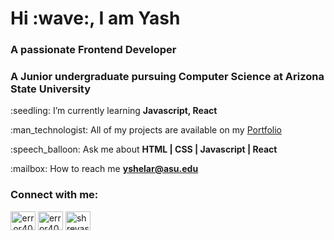 <h1>Hi :wave:, I am Yash</h1>
<h3>A passionate Frontend Developer </h3>
<h3>A Junior undergraduate pursuing Computer Science at Arizona State University</h3> 
<p>
  :seedling: I’m currently learning <b>Javascript, React</b></p>
<p>
:man_technologist: All of my projects are available on my <a href="https://yashshelar007.netlify.app/"<b>Portfolio</b></a></p>
<p>
  :speech_balloon: Ask me about <b>HTML | CSS | Javascript | React</b></p>
<p>
:mailbox: How to reach me <a href="https://mail.google.com/mail/?view=cm&fs=1&to=yshelar@asu.edu&su=Hey Yash, just visited your Github!" target="_blank"> <b>yshelar@asu.edu</b></a>

<p>
<h3>Connect with me:</h3>

<p><a display:inline-block align="center" href="https://codepen.io/yashshelar007" target="blank"><img align="center" src="https://cdn.jsdelivr.net/npm/simple-icons@3.0.1/icons/codepen.svg" alt="error404_sp" height="30" width="40" /></a>
<a  href="https://twitter.com/YashShe19788801" target="blank"><img align="center" src="https://cdn.jsdelivr.net/npm/simple-icons@3.0.1/icons/twitter.svg" alt="error404_sp" height="30" width="40" /></a>
<a  href="https://www.linkedin.com/in/yash-shelar-672350208/" target="blank"><img align="center" src="https://cdn.jsdelivr.net/npm/simple-icons@3.0.1/icons/linkedin.svg" alt="shreyasi-patil-54b18a190" height="30" width="40" /></a>
